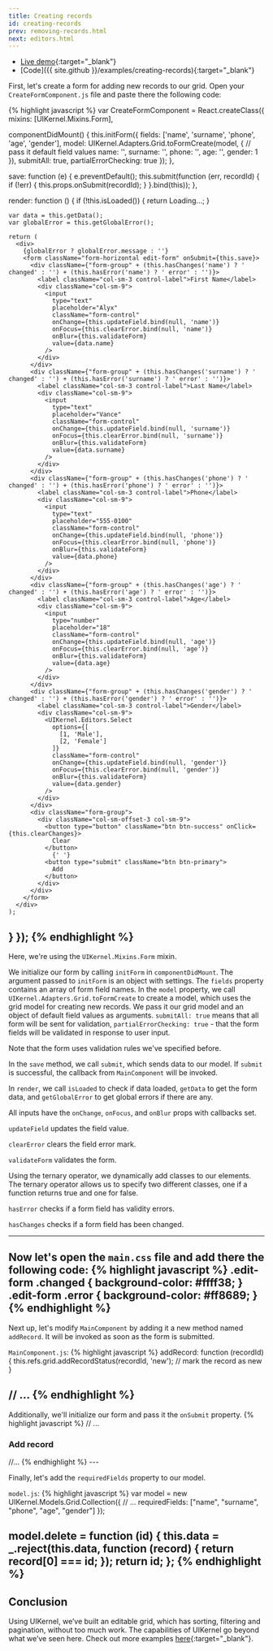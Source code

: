 ```yaml
---
title: Creating records
id: creating-records
prev: removing-records.html
next: editors.html
---
```


* [Live demo](/examples/creating-records/){:target="_blank"}
* [Code]({{ site.github }}/examples/creating-records){:target="_blank"}

First, let's create a form for adding new records to our grid. Open your `CreateFormComponent.js` file and paste there the following code:

{% highlight javascript %}
var CreateFormComponent = React.createClass({
  mixins: [UIKernel.Mixins.Form],

  componentDidMount() {
    this.initForm({
      fields: ['name', 'surname', 'phone', 'age', 'gender'],
      model: UIKernel.Adapters.Grid.toFormCreate(model, { // pass it default field values
        name: '',
        surname: '',
        phone: '',
        age: '',
        gender: 1
      }),
      submitAll: true,
      partialErrorChecking: true
    });
  },

  save: function (e) {
    e.preventDefault();
    this.submit(function (err, recordId) {
      if (!err) {
        this.props.onSubmit(recordId);
      }
    }.bind(this));
  },

  render: function () {
    if (!this.isLoaded()) {
      return <span>Loading...</span>;
    }

    var data = this.getData();
    var globalError = this.getGlobalError();

    return (
      <div>
        {globalError ? globalError.message : ''}
        <form className="form-horizontal edit-form" onSubmit={this.save}>
          <div className={"form-group" + (this.hasChanges('name') ? ' changed' : '') + (this.hasError('name') ? ' error' : '')}>
            <label className="col-sm-3 control-label">First Name</label>
            <div className="col-sm-9">
              <input
                type="text"
                placeholder="Alyx"
                className="form-control"
                onChange={this.updateField.bind(null, 'name')}
                onFocus={this.clearError.bind(null, 'name')}
                onBlur={this.validateForm}
                value={data.name}
              />
            </div>
          </div>
          <div className={"form-group" + (this.hasChanges('surname') ? ' changed' : '') + (this.hasError('surname') ? ' error' : '')}>
            <label className="col-sm-3 control-label">Last Name</label>
            <div className="col-sm-9">
              <input
                type="text"
                placeholder="Vance"
                className="form-control"
                onChange={this.updateField.bind(null, 'surname')}
                onFocus={this.clearError.bind(null, 'surname')}
                onBlur={this.validateForm}
                value={data.surname}
              />
            </div>
          </div>
          <div className={"form-group" + (this.hasChanges('phone') ? ' changed' : '') + (this.hasError('phone') ? ' error' : '')}>
            <label className="col-sm-3 control-label">Phone</label>
            <div className="col-sm-9">
              <input
                type="text"
                placeholder="555-0100"
                className="form-control"
                onChange={this.updateField.bind(null, 'phone')}
                onFocus={this.clearError.bind(null, 'phone')}
                onBlur={this.validateForm}
                value={data.phone}
              />
            </div>
          </div>
          <div className={"form-group" + (this.hasChanges('age') ? ' changed' : '') + (this.hasError('age') ? ' error' : '')}>
            <label className="col-sm-3 control-label">Age</label>
            <div className="col-sm-9">
              <input
                type="number"
                placeholder="18"
                className="form-control"
                onChange={this.updateField.bind(null, 'age')}
                onFocus={this.clearError.bind(null, 'age')}
                onBlur={this.validateForm}
                value={data.age}
              />
            </div>
          </div>
          <div className={"form-group" + (this.hasChanges('gender') ? ' changed' : '') + (this.hasError('gender') ? ' error' : '')}>
            <label className="col-sm-3 control-label">Gender</label>
            <div className="col-sm-9">
              <UIKernel.Editors.Select
                options={[
                  [1, 'Male'],
                  [2, 'Female']
                ]}
                className="form-control"
                onChange={this.updateField.bind(null, 'gender')}
                onFocus={this.clearError.bind(null, 'gender')}
                onBlur={this.validateForm}
                value={data.gender}
              />
            </div>
          </div>
          <div className="form-group">
            <div className="col-sm-offset-3 col-sm-9">
              <button type="button" className="btn btn-success" onClick={this.clearChanges}>
                Clear
              </button>
                {' '}
              <button type="submit" className="btn btn-primary">
                Add
              </button>
            </div>
          </div>
        </form>
      </div>
    );
  }
});
{% endhighlight %}
---

Here, we're using the `UIKernel.Mixins.Form` mixin.

We initialize our form by calling `initForm` in `componentDidMount`. The argument passed to `initForm` is an object with settings.
The `fields` property contains an array of form field names.
In the `model` property, we call `UIKernel.Adapters.Grid.toFormCreate` to create a model, which uses the grid model for creating new records.
We pass it our grid model and an object of default field values as arguments.
`submitAll: true` means that all form will be sent for validation, `partialErrorChecking: true` - that the form fields will be validated in response to user input.

Note that the form uses validation rules we've specified before.

In the `save` method, we call `submit`, which sends data to our model.
If `submit` is successful, the  callback from  `MainComponent` will be invoked.

In `render`, we call `isLoaded` to check if data loaded, `getData` to get the form data, and `getGlobalError` to get global errors if there are any.

All inputs have the `onChange`, `onFocus`, and `onBlur` props with callbacks set.

`updateField` updates the field value.

`clearError` clears the field error mark.

`validateForm` validates the form.

Using the ternary operator, we dynamically add classes to our elements.
The ternary operator allows us to specify two different classes, one if a function returns true and one for false.

`hasError` checks if a form field has validity errors.

`hasChanges` checks if a form field has been changed.

---

Now let's open the `main.css` file and add there the following code:
{% highlight javascript %}
.edit-form .changed {
    background-color: #ffff38;
}
.edit-form .error {
    background-color: #ff8689;
}
{% endhighlight %}
---

Next up, let's modify `MainComponent` by adding it a new method named `addRecord`. It will be invoked as soon as the form is submitted.

`MainComponent.js`:
{% highlight javascript %}
addRecord: function (recordId) {
  this.refs.grid.addRecordStatus(recordId, 'new'); // mark the record as new
}

// ...
{% endhighlight %}
---

Additionally, we'll initialize our form and pass it the `onSubmit` property.
{% highlight javascript %}
// ...
<div className="col-sm-8">
  <div className="panel panel-primary">
    <div className="panel-heading">
      <h3 className="panel-title">Add record</h3>
    </div>
    <div className="panel-body">
      <CreateFormComponent
        onSubmit={this.addRecord}
      />
    </div>
  </div>
</div>
//...
{% endhighlight %}
---

Finally, let's add the `requiredFields` property to our model.

`model.js`:
{% highlight javascript %}
var model = new UIKernel.Models.Grid.Collection({
  // ...
  requiredFields: ["name", "surname", "phone", "age", "gender"]
});

model.delete = function (id) {
  this.data = _.reject(this.data, function (record) {
    return record[0] === id;
  });
  return id;
};
{% endhighlight %}
---

## Conclusion
Using UIKernel, we’ve built an editable grid, which has sorting, filtering and pagination, without too much work.
The capabilities of UIKernel go beyond what we’ve seen here. Check out more examples [here](../examples){:target="_blank"}.

